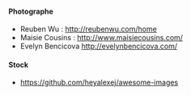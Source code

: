 #### Photographe
- Reuben Wu : http://reubenwu.com/home
- Maisie Cousins : http://www.maisiecousins.com/
- Evelyn Bencicova http://evelynbencicova.com/

#### Stock
- https://github.com/heyalexej/awesome-images

